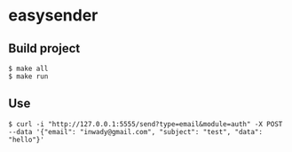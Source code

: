 # easysender

## Build project

```
$ make all
$ make run
```

## Use

```
$ curl -i "http://127.0.0.1:5555/send?type=email&module=auth" -X POST --data '{"email": "inwady@gmail.com", "subject": "test", "data": "hello"}'
```
